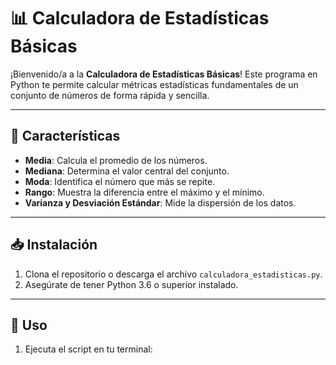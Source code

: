 # 📊 Calculadora de Estadísticas Básicas

¡Bienvenido/a a la **Calculadora de Estadísticas Básicas**! Este programa en Python te permite calcular métricas estadísticas fundamentales de un conjunto de números de forma rápida y sencilla.

---

## 🌟 Características
- **Media**: Calcula el promedio de los números.
- **Mediana**: Determina el valor central del conjunto.
- **Moda**: Identifica el número que más se repite.
- **Rango**: Muestra la diferencia entre el máximo y el mínimo.
- **Varianza y Desviación Estándar**: Mide la dispersión de los datos.

---

## 📥 Instalación
1. Clona el repositorio o descarga el archivo `calculadora_estadisticas.py`.
2. Asegúrate de tener Python 3.6 o superior instalado.

---

## 🚀 Uso
1. Ejecuta el script en tu terminal: